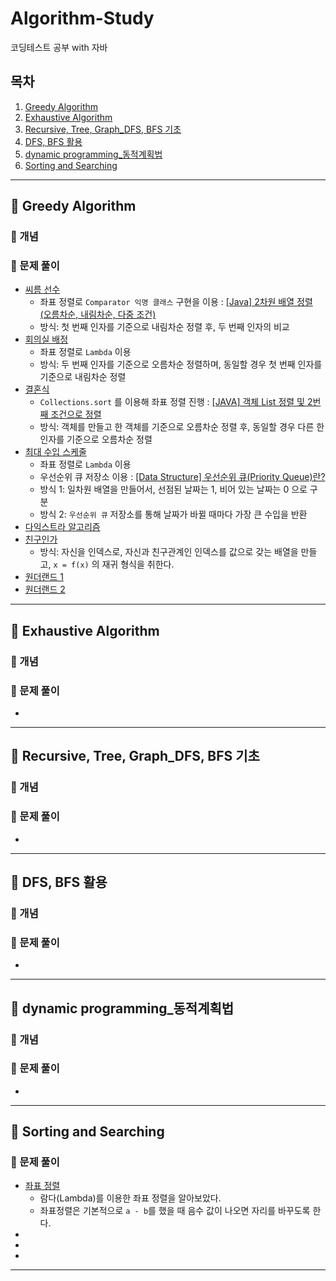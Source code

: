 # Algorithm-Study
코딩테스트 공부 with 자바

## 목차

1. [Greedy Algorithm](#-greedy-algorithm)
2. [Exhaustive Algorithm](#-exhaustive-algorithm)
3. [Recursive, Tree, Graph_DFS, BFS 기초](#-recursive,-tree,-graph_dfs,-bfs-기초)
4. [DFS, BFS 활용](#-dfs,-bfs-활용)
5. [dynamic programming_동적계획법](#-dynamic-programming_동적계획법)
6. [Sorting and Searching](#-sorting-and-searching)
---

## 📍 Greedy Algorithm

### 🧷 개념

### 🧷 문제 풀이
- [씨름 선수](https://github.com/OhHaneol/algorithm/tree/main/greedy/%EC%94%A8%EB%A6%84%EC%84%A0%EC%88%98)
  - 좌표 정렬로 `Comparator 익명 클래스` 구현을 이용 : [[Java] 2차원 배열 정렬 (오름차순, 내림차순, 다중 조건)](https://ifuwanna.tistory.com/328)
  - 방식: 첫 번째 인자를 기준으로 내림차순 정렬 후, 두 번째 인자의 비교
- [회의실 배정](https://github.com/OhHaneol/algorithm/tree/main/greedy/%ED%9A%8C%EC%9D%98%EC%8B%A4%20%EB%B0%B0%EC%A0%95)
  - 좌표 정렬로 `Lambda` 이용
  - 방식: 두 번째 인자를 기준으로 오름차순 정렬하며, 동일할 경우 첫 번째 인자를 기준으로 내림차순 정렬
- [결혼식](https://github.com/OhHaneol/algorithm/tree/main/greedy/%EA%B2%B0%ED%98%BC%EC%8B%9D)
  - `Collections.sort` 를 이용해 좌표 정렬 진행 : [[JAVA] 객체 List 정렬 및 2번째 조건으로 정렬](https://kim-oriental.tistory.com/45)
  - 방식: 객체를 만들고 한 객체를 기준으로 오름차순 정렬 후, 동일할 경우 다른 한 인자를 기준으로 오름차순 정렬
- [최대 수입 스케줄](https://github.com/OhHaneol/Algorithm-Study/tree/main/greedy/%EC%B5%9C%EB%8C%80%EC%88%98%EC%9E%85%EC%8A%A4%EC%BC%80%EC%A4%84)
  - 좌표 정렬로 `Lambda` 이용
  - 우선순위 큐 저장소 이용 : [[Data Structure] 우선순위 큐(Priority Queue)란?](https://tmdrnr96.tistory.com/32)
  - 방식 1: 일차원 배열을 만들어서, 선점된 날짜는 1, 비어 있는 날짜는 0 으로 구분
  - 방식 2: `우선순위 큐` 저장소를 통해 날짜가 바뀔 때마다 가장 큰 수입을 반환
- [다익스트라 알고리즘]()
- [친구인가](https://github.com/OhHaneol/Algorithm-Study/tree/main/greedy/%EC%B9%9C%EA%B5%AC%EC%9D%B8%EA%B0%80)
  - 방식: 자신을 인덱스로, 자신과 친구관계인 인덱스를 값으로 갖는 배열을 만들고, `x = f(x)` 의 재귀 형식을 취한다.
- [원더랜드 1]()
- [원더랜드 2]()

---

## 📍 Exhaustive Algorithm

### 🧷 개념

### 🧷 문제 풀이
- []()

---

## 📍 Recursive, Tree, Graph_DFS, BFS 기초

### 🧷 개념

### 🧷 문제 풀이
- []()

---

## 📍 DFS, BFS 활용

### 🧷 개념

### 🧷 문제 풀이
- []()

---

## 📍 dynamic programming_동적계획법

### 🧷 개념

### 🧷 문제 풀이
- []()

---

## 📍 Sorting and Searching

### 🧷 문제 풀이
- [좌표 정렬](https://github.com/OhHaneol/Algorithm-Study/tree/main/sorting-and-searching/%EC%A2%8C%ED%91%9C%20%EC%A0%95%EB%A0%AC)
  - 람다(Lambda)를 이용한 좌표 정렬을 알아보았다.
  - 좌표정렬은 기본적으로 `a - b`를 했을 때 음수 값이 나오면 자리를 바꾸도록 한다.
- []()
- []()
- []()

---
